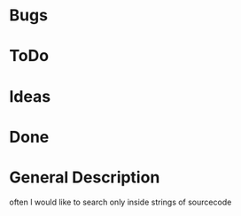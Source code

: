 ﻿# Bugs

# ToDo

# Ideas

# Done

# General Description
often I would like to search only inside strings of sourcecode